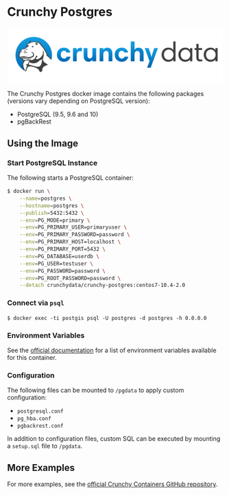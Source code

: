 # Crunchy Postgres

![](https://raw.githubusercontent.com/CrunchyData/crunchy-containers/master/images/crunchy_logo.png)

The Crunchy Postgres docker image contains the following packages (versions vary depending on PostgreSQL version):

* PostgreSQL (9.5, 9.6 and 10)
* pgBackRest

## Using the Image

### Start PostgreSQL Instance

The following starts a PostgreSQL container:

```bash
$ docker run \
    --name=postgres \
    --hostname=postgres \
    --publish=5432:5432 \
    --env=PG_MODE=primary \
    --env=PG_PRIMARY_USER=primaryuser \
    --env=PG_PRIMARY_PASSWORD=password \
    --env=PG_PRIMARY_HOST=localhost \
    --env=PG_PRIMARY_PORT=5432 \
    --env=PG_DATABASE=userdb \
    --env=PG_USER=testuser \
    --env=PG_PASSWORD=password \
    --env=PG_ROOT_PASSWORD=password \
    --detach crunchydata/crunchy-postgres:centos7-10.4-2.0
```

### Connect via `psql`

```console
$ docker exec -ti postgis psql -U postgres -d postgres -h 0.0.0.0
```

### Environment Variables

See the [official documentation](https://github.com/CrunchyData/crunchy-containers/blob/master/docs/containers.adoc#environment-variables) for a list of environment 
variables available for this container.

### Configuration

The following files can be mounted to `/pgdata` to apply custom configuration:

* `postgresql.conf`
* `pg_hba.conf`
* `pgbackrest.conf`

In addition to configuration files, custom SQL can be executed by mounting a `setup.sql` 
file to `/pgdata`.

## More Examples

For more examples, see the [official Crunchy Containers GitHub repository](https://github.com/CrunchyData/crunchy-containers/tree/master/examples/docker).
